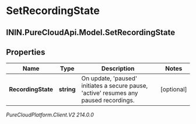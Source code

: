 # SetRecordingState

## ININ.PureCloudApi.Model.SetRecordingState

## Properties

|Name | Type | Description | Notes|
|------------ | ------------- | ------------- | -------------|
| **RecordingState** | **string** | On update, &#39;paused&#39; initiates a secure pause, &#39;active&#39; resumes any paused recordings. | [optional] |



_PureCloudPlatform.Client.V2 214.0.0_
